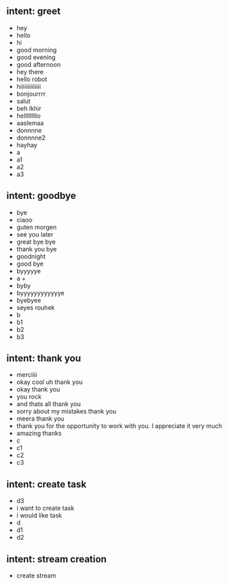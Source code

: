 ## intent: greet
- hey
- hello
- hi
- good morning
- good evening
- good afternoon
- hey there
- hello robot
- hiiiiiiiiiiiiii
- bonjourrrr
- salut
- beh lkhir
- helllllllllo
- aaslemaa
- donnnne
- donnnne2
- hayhay
- a
- a1
- a2
- a3
## intent: goodbye
- bye
- ciaoo
- guten morgen
- see you later
- great bye bye
- thank you bye
- goodnight
- good bye
- byyyyye
- a +
- byby
- byyyyyyyyyyyye
- byebyee
- seyes rouhek
- b
- b1
- b2
- b3
## intent: thank you
- merciiii
- okay cool uh thank you
- okay thank you
- you rock
- and thats all thank you
- sorry about my mistakes thank you
- meera thank you
- thank you for the opportunity to work with you. I appreciate it very much
- amazing  thanks
- c
- c1
- c2
- c3
## intent: create task
- d3
- i want to create task
- i would like task
- d
- d1
- d2
## intent: stream creation
-  create stream
